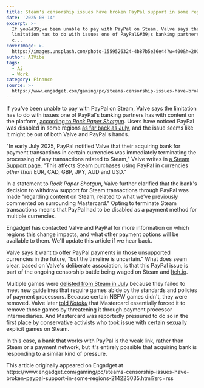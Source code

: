```yaml
---
title: Steam's censorship issues have broken PayPal support in some regions
date: '2025-08-14'
excerpt: >-
  If you&#39;ve been unable to pay with PayPal on Steam, Valve says the
  limitation has to do with issues one of PayPal&#39;s banking partners has with
  c...
coverImage: >-
  https://images.unsplash.com/photo-1559526324-4b87b5e36e44?w=400&h=200&fit=crop&auto=format
author: AIVibe
tags:
  - Ai
  - Work
category: Finance
source: >-
  https://www.engadget.com/gaming/pc/steams-censorship-issues-have-broken-paypal-support-in-some-regions-214223035.html?src=rss
---
```

<p>If you&#39;ve been unable to pay with PayPal on Steam, Valve says the limitation has to do with issues one of PayPal&#39;s banking partners has with content on the platform, <a data-i13n="elm:context_link;elmt:doNotAffiliate;cpos:1;pos:1" class="no-affiliate-link" href="https://www.rockpapershotgun.com/valve-explain-why-using-paypal-for-steam-purchases-isnt-currently-an-option-in-a-whole-bunch-of-countries">according to <em>Rock Paper Shotgun</em></a>. Users have noticed PayPal was disabled in some regions <a data-i13n="elm:context_link;elmt:doNotAffiliate;cpos:2;pos:1" class="no-affiliate-link" href="https://www.reddit.com/r/Steam/comments/1lxtux9/paypal_temporarily_disabled_since/">as far back as July</a>, and the issue seems like it might be out of both Valve and PayPal&#39;s hands.</p>
<p>&quot;In early July 2025, PayPal notified Valve that their acquiring bank for payment transactions in certain currencies was immediately terminating the processing of any transactions related to Steam,&quot; Valve writes in <a data-i13n="elm:context_link;elmt:doNotAffiliate;cpos:3;pos:1" class="no-affiliate-link" href="https://help.steampowered.com/en/faqs/view/731C-13C7-7D04-A11E#purpp:~:text=PayPal%20use%20on%20Steam%20is%20currently%20unavailable%20in%20my%20currency.%20Why%3F">a Steam Support page</a>. &quot;This affects Steam purchases using PayPal in currencies <em>other than</em> EUR, CAD, GBP, JPY, AUD and USD.&quot;</p>
<span id="end-legacy-contents"></span><p>In a statement to <em>Rock Paper Shotgun</em>, Valve further clarified that the bank&#39;s decision to withdraw support for Steam transactions through PayPal was made &quot;regarding content on Steam, related to what we’ve previously commented on surrounding Mastercard.&quot; Opting to terminate Steam transactions means that PayPal had to be disabled as a payment method for multiple currencies.</p>
<p>Engadget has contacted Valve and PayPal for more information on which regions this change impacts, and what other payment options will be available to them. We&#39;ll update this article if we hear back.</p>
<p>Valve says it want to offer PayPal payments in those unsupported currencies in the future, &quot;but the timeline is uncertain.&quot; What does seem clear, based on Valve&#39;s deliberate association, is that this PayPal issue is part of the ongoing censorship battle being waged on Steam and <a data-i13n="elm:context_link;elmt:doNotAffiliate;cpos:4;pos:1" class="no-affiliate-link" href="https://www.engadget.com/gaming/pc/itchio-is-removing-nsfw-games-to-comply-with-payment-processors-rules-133045491.html">Itch.io</a>.</p>
<p>Multiple games were <a data-i13n="elm:context_link;elmt:doNotAffiliate;cpos:5;pos:1" class="no-affiliate-link" href="https://www.engadget.com/gaming/steam-now-bans-games-that-violate-the-rules-and-standards-of-payment-processors-and-banks-164222173.html">delisted from Steam in July</a> because they failed to meet new guidelines that require games abide by the standards and policies of payment processors. Because certain NSFW games didn&#39;t, they were removed. Valve later <a data-i13n="elm:context_link;elmt:doNotAffiliate;cpos:6;pos:1" class="no-affiliate-link" href="https://kotaku.com/mastercard-denies-pressuring-steam-to-censor-nsfw-games-2000614393">told <em>Kotaku</em></a> that Mastercard essentially forced it to remove those games by threatening it through payment processor intermediaries. And Mastercard was reportedly pressured to do so in the first place by conservative activists who took issue with certain sexually explicit games on Steam.</p>
<p>In this case, a bank that works with PayPal is the weak link, rather than Steam or a payment network, but it&#39;s entirely possible that acquiring bank is responding to a similar kind of pressure.</p>This article originally appeared on Engadget at https://www.engadget.com/gaming/pc/steams-censorship-issues-have-broken-paypal-support-in-some-regions-214223035.html?src=rss
